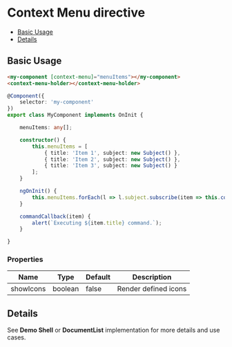 # Context Menu directive

<!-- markdown-toc start - Don't edit this section.  npm run toc to generate it-->

<!-- toc -->

- [Basic Usage](#basic-usage)
- [Details](#details)

<!-- tocstop -->

<!-- markdown-toc end -->

## Basic Usage

```html
<my-component [context-menu]="menuItems"></my-component>
<context-menu-holder></context-menu-holder>
```

```ts
@Component({
    selector: 'my-component'
})
export class MyComponent implements OnInit {

    menuItems: any[];

    constructor() {
        this.menuItems = [
            { title: 'Item 1', subject: new Subject() },
            { title: 'Item 2', subject: new Subject() },
            { title: 'Item 3', subject: new Subject() }
        ];
    }

    ngOnInit() {
        this.menuItems.forEach(l => l.subject.subscribe(item => this.commandCallback(item)));
    }

    commandCallback(item) {
        alert(`Executing ${item.title} command.`);
    }

}
```

### Properties

| Name | Type | Default | Description |
| --- | --- | --- | --- |
| showIcons | boolean | false | Render defined icons  |

## Details

See **Demo Shell** or **DocumentList** implementation for more details and use cases.
